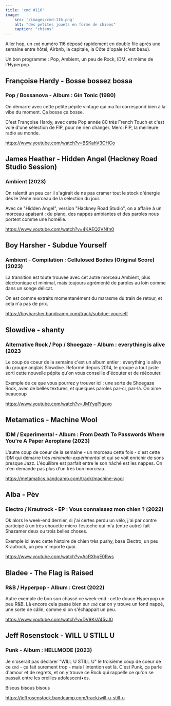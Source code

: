 ```yaml
---
title: 'cmd #116'
image:
    src: '/images/cmd-116.png'
    alt: "des petites jouets en forme de chiens"
    caption: "chiens"
---
```


Aller hop, un `cmd` numéro 116 déposé rapidement en double file après une semaine entre hôtel, Airbnb, la capitale, la Côte d'opale (c'est beau).

Un bon programme : Pop, Ambient, un peu de Rock, IDM, et même de l'Hyperpop. 

## Françoise Hardy - Bosse bossez bossa 
### Pop / Bossanova - Album : Gin Tonic (1980)

On démarre avec cette petite pépite vintage qui ma foi correspond bien à la vibe du moment. Ça bosse ça bosse.

C'est Françoise Hardy, avec cette Pop année 80 très French Touch et c'est volé d'une sélection de FIP, pour ne rien changer. Merci FIP, la meilleure radio au monde.

https://www.youtube.com/watch?v=BSKahV3OHCo


## James Heather - Hidden Angel (Hackney Road Studio Session) 
### Ambient (2023)

On ralentit un peu car il s'agirait de ne pas cramer tout le stock d'énergie dès le 2ème morceau de la sélection du jour.

Avec ce "Hidden Angel", version "Hackney Road Studio", on a affaire à un morceau apaisant : du piano, des nappes ambiantes et des paroles nous portent comme une homélie.

https://www.youtube.com/watch?v=4KAEQ2VNfn0

## Boy Harsher - Subdue Yourself 
### Ambient - Compilation : Cellulosed Bodies (Original Score) (2023)

La transition est toute trouvée avec cet autre morceau Ambient, plus électronique et minimal, mais toujours agrémenté de paroles au loin comme dans un songe délicat.

On est comme extraits momentanément du marasme du train de retour, et cela n'a pas de prix.

https://boyharsher.bandcamp.com/track/subdue-yourself

## Slowdive - shanty
### Alternative Rock / Pop / Shoegaze - Album : everything is alive (2023

Le coup de coeur de la semaine c'est un album entier : everything is alive du groupe anglais Slowdive. Reformé depuis 2014, le groupe a tout juste sorti cette nouvelle pépite qu'on vous conseille d'écouter et de réécouter.

Exemple de ce que vous pourrez y trouver ici : une sorte de Shoegaze Rock, avec de belles textures, et quelques paroles par-ci, par-là. On aime beaucoup

https://www.youtube.com/watch?v=JMYyqPlgevo

## Metamatics - Machine Wool
### IDM / Experimental - Album : From Death To Passwords Where You're A Paper Aeroplane (2023)

L'autre coup de coeur de la semaine - un morceau cette fois - c'est cette IDM qui démarre très _minimalo-expérimental_ et qui se voit enrichir de sons presque Jazz. L'équilibre est parfait entre le son hâché est les nappes. On n'en demande pas plus d'un très bon morceau.

https://metamatics.bandcamp.com/track/machine-wool

## Alba - Pèv 
### Electro / Krautrock - EP : Vous connaissez mon chien ? (2022)

Ok alors le week-end dernier, si j'ai certes perdu un vélo, j'ai par contre participé à un très chouette micro-festoche qui m'a (entre autre) fait Shazamer deux ou trois belles choses.

Exemple ici avec cette histoire de chien très pushy, base Electro, un peu Krautrock, un peu n'importe quoi.

https://www.youtube.com/watch?v=AcRXhgE0Rws

## Bladee - The Flag is Raised
### R&B / Hyperpop - Album : Crest (2022)

Autre exemple de bon son chassé ce week-end : cette douce Hyperpop un peu R&B. Là encore cela passe bien sur `cmd` car on y trouve un fond nappé, une sorte de câlin, comme si on s'échappait un peu.

https://www.youtube.com/watch?v=DV9KsV45vJ0

## Jeff Rosenstock - WILL U STILL U
### Punk - Album : HELLMODE (2023)

Je n'oserait pas déclarer "WILL U STILL U" le troisième coup de coeur de ce `cmd` - ça fait surement trop - mais l'intention est là. C'est Punk, ça parle d'amour et de regrets, et on y trouve ce Rock qui rappelle ce qu'on se passait entre les oreilles adolescent•es.

Bisous bisous bisous

https://jeffrosenstock.bandcamp.com/track/will-u-still-u

